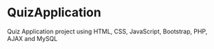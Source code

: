 # QuizApplication
Quiz Application project using HTML, CSS, JavaScript, Bootstrap, PHP, AJAX and MySQL
